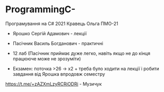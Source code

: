 # ProgrammingC-
Програмування на C# 2021 Кравець Ольга ПМО-21

- Ярошко Сергій Адамович - лекції
- Пасічник Василь Богданович - практичні

 - 12 лаб (Пасічник приймає дуже легко, навіть якщо не до кінця працююче може не зрозуміти)
 - Екзамен: поточка >26 -> x2 + треба було ходити на лекції і робити завдання від Ярошка впродовж семестру

https://t.me/+zAZXmLzyRCRiODRi - Музичук

